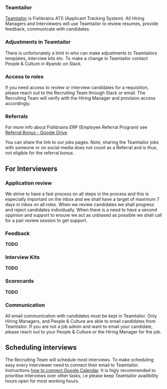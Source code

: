 ### Teamtailor
[Teamtailor](https://www.teamtailor.com/) is Fishbrains ATS (Applicant Tracking System). All Hiring Managers and Interviewers will use Teamtailor to review resumes, provide feedback, communicate with candidates.

### Adjustments in Teamtailor

There is unfortunately a limit in who can make adjustments to Teamtailors templates, interview kits etc. To make a change in Teamtailor contact People & Culture in #pandc on Slack.

### Access to roles

If you need access to review or interview candidates for a requisition, please reach out to the Recruiting Team through Slack or email. The Recruiting Team will verify with the Hiring Manager and provision access accordingly.


### Referrals 

For more info about Fishbrains ERP (Employee Referral Program) see [Referral Bonus - Google Drive](https://docs.google.com/document/d/1BsZHF9mAX2Q_-jiO6Qb_vE66zLi8KTgdMj9lOHC1vMM/edit).

You can share the link to our jobs pages. Note, sharing the Teamtailor jobs with someone or on social media does not count as a Referral and is thus, not eligible for the referral bonus.

## For Interviewers

### Application review
We strive to have a fast process on all steps in the process and this is especially important on the inbox and we shall have a target of maximum 7 days in inbox on all roles. When we review candidates we shall progress and reject candidates individually. When there is a need to have a second oppinion and support to ensure we act as unbiased as possible we shall call for a pair review session to get support.

### Feedback
**TODO**

### Interview Kits
**TODO**

### Scorecards
**TODO**

### Communication

All email communication with candidates must be kept in Teamtailor. Only Hiring Managers, and People & Culture are able to email candidates from Teamtailor. If you are not a job admin and want to email your candidate, please reach out to your People & Culture or the Hiring Manager for the job.


## Scheduling interviews

The Recruiting Team will schedule most interviews. To make scheduling easy every interviewer need to connect their email to Teamtailor. Instructions [how to connect Google Calendar](https://support.teamtailor.com/en/articles/1782830-connecting-and-using-your-calendar#:~:text=From%20your%20Profile%20settings%2C%20click,full%20potential%20of%20the%20calendar!). It is higly recommended to prioritise interviews over other tasks, i.e please keep Teamtailor availibility hours open for most working hours.
